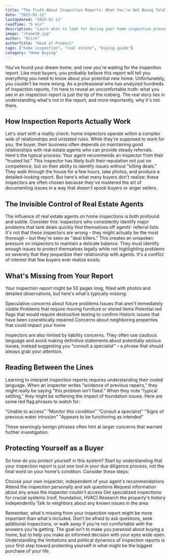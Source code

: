 ```yaml
---
title: "The Truth About Inspection Reports: What You're Not Being Told"
date: "2025-01-12"
lastUpdated: "2025-01-12"
readTime: "5 min"
description: "Learn what to look for during your home inspection process..."
image: "/home10.jpg"
author: "Mitch"
authorTitle: "Head of Product"
tags: ["home inspection", "real estate", "buying guide"]
category: "Home Buying"
---
```



You've found your dream home, and now you're waiting for the inspection report. Like most buyers, you probably believe this report will tell you everything you need to know about your potential new home. Unfortunately, you couldn't be more wrong.
As a professional who has analyzed hundreds of inspection reports, I'm here to reveal an uncomfortable truth: what you see in an inspection report is just the tip of the iceberg. The real story lies in understanding what's not in the report, and more importantly, why it's not there.

## How Inspection Reports Actually Work

Let's start with a reality check: home inspectors operate within a complex web of relationships and unstated rules. While they're supposed to work for you, the buyer, their business often depends on maintaining good relationships with real estate agents who can provide steady referrals.
Here's the typical process: Your agent recommends an inspector from their "trusted list." This inspector has likely built their reputation not just on competence, but on their ability to identify issues without "killing deals." They walk through the house for a few hours, take photos, and produce a detailed-looking report.
But here's what many buyers don't realize: these inspectors are often chosen because they've mastered the art of documenting issues in a way that doesn't spook buyers or anger sellers.

## The Invisible Control of Real Estate Agents

The influence of real estate agents on home inspections is both profound and subtle. Consider this: inspectors who consistently identify major problems that tank deals quickly find themselves off agents' referral lists. It's not that these inspectors are wrong – they might actually be the most thorough – but they're seen as "deal killers."
This creates an unspoken pressure on inspectors to maintain a delicate balance. They must identify enough issues to protect themselves legally while not highlighting problems so severely that they jeopardize their relationship with agents. It's a conflict of interest that few buyers ever realize exists.

## What's Missing from Your Report

Your inspection report might be 50 pages long, filled with photos and detailed observations, but here's what's typically missing:

Speculative concerns about future problems
Issues that aren't immediately visible
Problems that require moving furniture or stored items
Potential red flags that would require destructive testing to confirm
Historic issues that have been cosmetically repaired
Concerns about neighboring properties that could impact your home

Inspectors are also limited by liability concerns. They often use cautious language and avoid making definitive statements about potentially serious issues, instead suggesting you "consult a specialist" – a phrase that should always grab your attention.

## Reading Between the Lines

Learning to interpret inspection reports requires understanding their coded language. When an inspector writes "evidence of previous repairs," they might really be saying "this problem isn't fixed." When they note "typical settling," they might be softening the impact of foundation issues.
Here are some red flag phrases to watch for:

"Unable to access"
"Monitor this condition"
"Consult a specialist"
"Signs of previous water intrusion"
"Appears to be functioning as intended"

These seemingly benign phrases often hint at larger concerns that warrant further investigation.

## Protecting Yourself as a Buyer

So how do you protect yourself in this system? Start by understanding that your inspection report is just one tool in your due diligence process, not the final word on your home's condition.
Consider these steps:

Choose your own inspector, independent of your agent's recommendations
Attend the inspection personally and ask questions
Request information about any areas the inspector couldn't access
Get specialized inspections for crucial systems (roof, foundation, HVAC)
Research the property's history independently
Talk to neighbors about any known issues in the area

Remember, what's missing from your inspection report might be more important than what's included. Don't be afraid to ask questions, seek additional inspections, or walk away if you're not comfortable with the answers you're getting.
The goal isn't to make you paranoid about buying a home, but to help you make an informed decision with your eyes wide open. Understanding the limitations and political dynamics of inspection reports is your first step toward protecting yourself in what might be the biggest purchase of your life.